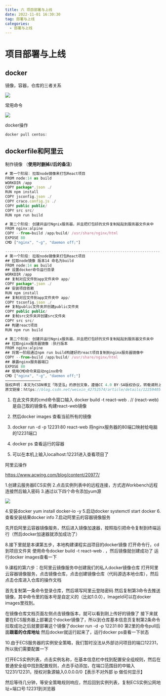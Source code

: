 ```yaml
---
title: 六 项目部署与上线
date: 2022-11-01 16:30:30
tag: 部署与上线
categories:
  - 部署与上线
---
```

# 项目部署与上线



## docker

镜像，容器，仓库的三者关系

![](/img/articles/image-20221110105214725.png)

常用命令

![](/img/articles/image-20221110100215207.png)


docker操作

```js
docker pull centos:
```

## dockerfile和阿里云

制作镜像 （**使用时删掉//后的备注**）

```js
# 第一个阶段: 拉取node镜像来打包React项目
FROM node:14 as build
WORKDIR /app
COPY package*.json ./
RUN npm install
COPY jsconfig.json ./
COPY craco.config.js ./
COPY public public/
COPY src src/
RUN npm run build

# 第二个阶段: 创建并运行Ngnix服务器，并且把打包好的文件复制粘贴到服务器文件夹中
FROM nginx:alpine
COPY --from=build /app/build/ /usr/share/nginx/html
EXPOSE 80
CMD ["nginx", "-g", "daemon off;"]

----------------------------------------------------------------------
# 第一个阶段: 拉取node镜像来打包React项目
## 拉取node镜像 版本14 命名为build
FROM node:14 as build
## 设置docker命令运行目录
WORKDIR /app
## 复制对应文件到app文件夹中 app/
COPY package*.json ./
## 安装项目依赖
RUN npm install
## 复制对应文件到app文件夹中 app/
COPY tsconfig.json ./
## 复制public文件夹并创建public文件夹
COPY public public/
## 复制src文件夹并创建src文件夹
COPY src src/
## 构建react项目
RUN npm run build

# 第二个阶段: 创建并运行Ngnix服务器，并且把打包好的文件复制粘贴到服务器文件夹中
## 拉取nginx服务器镜像 :执行版本
FROM nginx:alpine
## 将第一阶段通过npm run build构建好的react项目复制到nginx服务器镜像中
COPY --from=build /app/build/ /usr/share/nginx/html
## 暴露nginx服务器端口
EXPOSE 80
## 使用CMD命令来启动nginx命令
CMD ["nginx", "-g", "daemon off;"]
————————————————
版权声明：本文为CSDN博主「陈坚泓」的原创文章，遵循CC 4.0 BY-SA版权协议，转载请附上原文出处链接及本声明。
原文链接：https://blog.csdn.net/weixin_42752574/article/details/122594056
```

1. 在此文件夹的cmd命令窗口输入 docker build -t react-web .    // (react-web)是自己取的镜像名 构建react-web镜像

2. 然后docker images 查看当前所有的镜像

3. docker run -d -p 12231:80    react-web  将nginx服务器的80端口映射给电脑的12231端口

4. docker ps   查看运行的容器

5. 可以在本机上输入localhost:12231进入查看项目了



阿里云操作

https://www.acwing.com/blog/content/20977/

1.创建云服务器ECS实例
2.点击实例列表中的远程连接，方式选Workbench远程连接然后输入密码
3.通过以下四个命令添加yum源 

![](/img/articles/image-20221112150553901.png)

4.安装docker yum install docker-io -y
5.启动docker systemctl start docker
6.查看安装结果docker info
7.启动阿里云的容器镜像服务 

先开启阿里云容器镜像服务，然后进入镜像加速器，按照指引把命令复制到终端运行（然后docker加速器就添加成功了）

8.接下里就是本课第五步，本地构建课程实战项目的docker镜像
打开命令行，cd 到项目文件夹
使用命令docker build -t react-web . ，然后镜像就创建成功了
运行docker images查看一下

9.课程的第六步：在阿里云镜像服务中创建我们的私人docker镜像仓库
打开阿里云容器镜像服务，点击镜像仓库，点击创建镜像仓库（代码源选本地仓库），然后点击仓库进入仓库的操作文档

首先复制第一条命令登录仓库，然后填写阿里云登陆密码
然后复制第3命令去推送镜像，其中命令里的版本号是自定义的（比如1.0.0），ImageId可以在docker images里找到。

在镜像仓库文档页面左侧点击镜像版本，就可以看到刚上传好的镜像了
接下来就要在ECS服务器上部署这个docker镜像了，所以到仓库基本信息页复制第2条命令
拉取成功之后就要部署这个镜像了docker run -d -p 12231:80 第2里的命令pull后面**跟着的仓库地址**
然后docker就运行起来了，运行docker ps查看一下状态

10.由于ECS服务器的实例安全策略，我们暂时没法从外部访问项目的端口12231，所以我们需要配置一下

打开ECS实例列表，点击实例名称，在基本信息栏中找到配置安全组规则，然后在普通安全组中找到配置规则，点击手动添加，在端口范围目的中输入12231/12231，授权对象源输入0.0.0.0/0【表示不对外部 ip 做任何显示】

然后等待几分钟，等安全策略规则响应，然后回到实例列表，复制ECS实例公网地址+端口号:12231到浏览器
